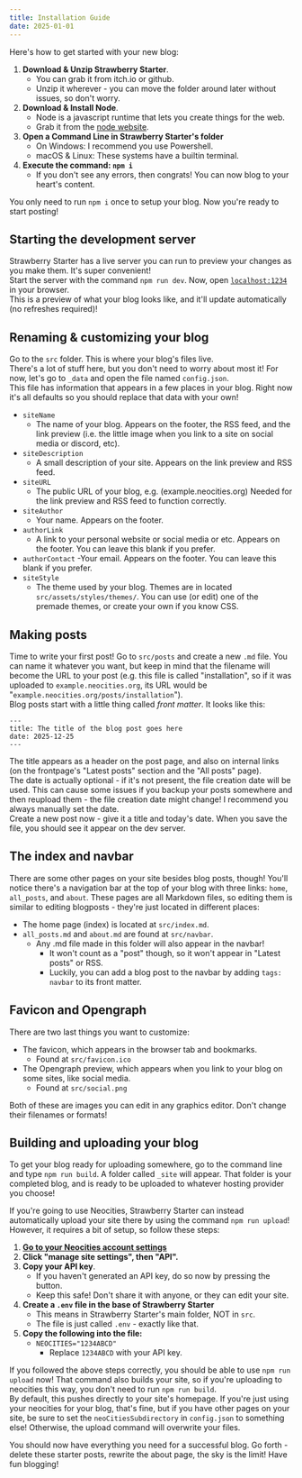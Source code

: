 ```yaml
---
title: Installation Guide
date: 2025-01-01
---
```

Here's how to get started with your new blog:
1. **Download & Unzip Strawberry Starter**.
    - You can grab it from itch.io or github.
    - Unzip it wherever - you can move the folder around later without issues, so don't worry.
2. **Download & Install Node**.
    - Node is a javascript runtime that lets you create things for the web.
    - Grab it from the [node website](https://nodejs.org/en).
3. **Open a Command Line in Strawberry Starter's folder**
    - On Windows: I recommend you use Powershell.
    - macOS & Linux: These systems have a builtin terminal.
4. **Execute the command: `npm i`**
    - If you don't see any errors, then congrats! You can now blog to your heart's content.

You only need to run `npm i` once to setup your blog. Now you're ready to start posting!

## Starting the development server
Strawberry Starter has a live server you can run to preview your changes as you make them. It's super convenient!  
Start the server with the command `npm run dev`. Now, open [`localhost:1234`](localhost:1234/) in your browser.  
This is a preview of what your blog looks like, and it'll update automatically (no refreshes required)!

## Renaming & customizing your blog
Go to the `src` folder. This is where your blog's files live.  
There's a lot of stuff here, but you don't need to worry about most it! For now, let's go to `_data` and open the file named `config.json`.  
This file has information that appears in a few places in your blog. Right now it's all defaults so you should replace that data with your own!
- `siteName`
    - The name of your blog. Appears on the footer, the RSS feed, and the link preview (i.e. the little image when you link to a site on social media or discord, etc).
- `siteDescription`
    - A small description of your site. Appears on the link preview and RSS feed.
- `siteURL`
    - The public URL of your blog, e.g. (example.neocities.org) Needed for the link preview and RSS feed to function correctly.
- `siteAuthor`
    - Your name. Appears on the footer.
- `authorLink`
    - A link to your personal website or social media or etc. Appears on the footer. You can leave this blank if you prefer.
- `authorContact`
    -Your email. Appears on the footer. You can leave this blank if you prefer.
- `siteStyle`
    - The theme used by your blog. Themes are in located `src/assets/styles/themes/`. You can use (or edit) one of the premade themes, or create your own if you know CSS.

## Making posts
Time to write your first post! Go to `src/posts` and create a new `.md` file. You can name it whatever you want, but keep in mind that the filename will become the URL to your post (e.g. this file is called "installation", so if it was uploaded to `example.neocities.org`, its URL would be "`example.neocities.org/posts/installation`").  
Blog posts start with a little thing called *front matter*. It looks like this:
```
---
title: The title of the blog post goes here
date: 2025-12-25
---
```
The title appears as a header on the post page, and also on internal links (on the frontpage's "Latest posts" section and the "All posts" page).  
The date is actually optional - if it's not present, the file creation date will be used. This can cause some issues if you backup your posts somewhere and then reupload them - the file creation date might change! I recommend you always manually set the date.  
Create a new post now - give it a title and today's date. When you save the file, you should see it appear on the dev server.

## The index and navbar
There are some other pages on your site besides blog posts, though! You'll notice there's a navigation bar at the top of your blog with three links: `home`, `all_posts`, and `about`. These pages are all Markdown files, so editing them is similar to editing blogposts - they're just located in different places:
- The home page (index) is located at `src/index.md`.
- `all_posts.md` and `about.md` are found at `src/navbar`.
    - Any .md file made in this folder will also appear in the navbar!
        - It won't count as a "post" though, so it won't appear in "Latest posts" or RSS.
        - Luckily, you can add a blog post to the navbar by adding `tags: navbar` to its front matter.

## Favicon and Opengraph
There are two last things you want to customize:
- The favicon, which appears in the browser tab and bookmarks.
    - Found at `src/favicon.ico`
- The Opengraph preview, which appears when you link to your blog on some sites, like social media.
    - Found at `src/social.png`

Both of these are images you can edit in any graphics editor. Don't change their filenames or formats!

## Building and uploading your blog
To get your blog ready for uploading somewhere, go to the command line and type `npm run build`. A folder called `_site` will appear. That folder is your completed blog, and is ready to be uploaded to whatever hosting provider you choose!

If you're going to use Neocities, Strawberry Starter can instead automatically upload your site there by using the command `npm run upload`! However, it requires a bit of setup, so follow these steps:
1. **[Go to your Neocities account settings](https://neocities.org/settings#sites)**
2. **Click "manage site settings", then "API".**
3. **Copy your API key**.
    - If you haven't generated an API key, do so now by pressing the button.
    - Keep this safe! Don't share it with anyone, or they can edit your site.
4. **Create a `.env` file in the base of Strawberry Starter**
    - This means in Strawberry Starter's main folder, NOT in `src`.
    - The file is just called `.env` - exactly like that.
5. **Copy the following into the file:**
    - `NEOCITIES="1234ABCD"`
        - Replace `1234ABCD` with your API key.

If you followed the above steps correctly, you should be able to use `npm run upload` now! That command also builds your site, so if you're uploading to neocities this way, you don't need to run `npm run build`.  
By default, this pushes directly to your site's homepage. If you're just using your neocities for your blog, that's fine, but if you have other pages on your site, be sure to set the `neoCitiesSubdirectory` in `config.json` to something else! Otherwise, the upload command will overwrite your files.

You should now have everything you need for a successful blog. Go forth - delete these starter posts, rewrite the about page, the sky is the limit! Have fun blogging!